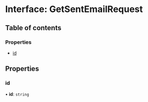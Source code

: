# Interface: GetSentEmailRequest

## Table of contents

### Properties

- [id](GetSentEmailRequest.md#id)

## Properties

### id

• **id**: `string`
